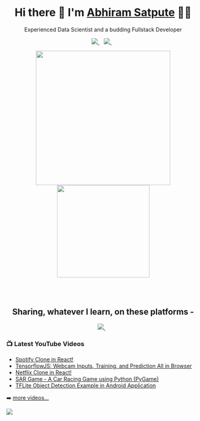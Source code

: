 
<h1 align='center'>
  Hi there 👋  I'm   <a href="https://abhiram11.github.io/" target="_blank">
  Abhiram Satpute</a> 👨‍💻
</h1>
<p align='center'>
  Experienced Data Scientist and a budding Fullstack Developer
</p>
<p align='center'>
 
  <a href="https://www.linkedin.com/in/abhiram-satpute/" target="_blank">
    <img src="https://img.shields.io/badge/linkedin-%230077B5.svg?&style=for-the-badge&logo=linkedin&logoColor=white" />
  </a>&nbsp;&nbsp;
<!--   <a href="https://instagram.com/akcool.ayush" target="_blank">
    <img src="https://img.shields.io/badge/instagram-%23E4405F.svg?&style=for-the-badge&logo=instagram&logoColor=white" />        
  </a>&nbsp;&nbsp; -->
  <a href="https://twitter.com/abhiram_satpute" target="_blank">
    <img src="https://img.shields.io/badge/twitter-%231DA1F2.svg?&style=for-the-badge&logo=twitter&logoColor=white" />        
  </a>&nbsp;&nbsp;
  
</p>
<p align='center'>
  <a href="#"><img src="https://github-readme-stats.vercel.app/api?username=abhiram11&show_icons=true&count_private=true&theme=dark" width="350"></a>
  <a href="#"><img src="https://media.giphy.com/media/62PP2yEIAZF6g/giphy.gif" width="241"></a>
</p>
<br/>
<br/>
<h2 align='center'>
  Sharing, whatever I learn, on these platforms -
</h2>
<p align='center'>
<!--   <a href="https://instagram.com/theindiandev" target="_blank">
    <img src="https://img.shields.io/badge/instagram-%23E4405F.svg?&style=for-the-badge&logo=instagram&logoColor=white" />        
  </a>&nbsp;&nbsp;
   -->
<!--   <a href="https://facebook.com/TheIndianDev" target="_blank">
    <img src="https://img.shields.io/badge/facebook-%231877F2.svg?&style=for-the-badge&logo=facebook&logoColor=white" />        
  </a>&nbsp;&nbsp;
   -->
  <a href="https://www.youtube.com/channel/UCfk8qjnhHsVTuygD9fwlx7g" target="_blank">
    <img src="https://img.shields.io/badge/youtube-%23FF0000.svg?&style=for-the-badge&logo=youtube&logoColor=white" />        
  </a>&nbsp;&nbsp;
  
</p>

### 📺 Latest YouTube Videos

<!-- YOUTUBE:START -->
- [Spotify Clone in React!](https://www.youtube.com/watch?v=jaBoEC1lNYQ)
- [TensorflowJS: Webcam Inputs, Training, and Prediction All in Browser](https://www.youtube.com/watch?v=BGfSsugl-_8)
- [Netflix Clone in React!](https://www.youtube.com/watch?v=HXC1u8Jvjc4)
- [SAR Game - A Car Racing Game using Python (PyGame)](https://www.youtube.com/watch?v=nMyUF5lCZDs)
- [TFLite Object Detection Example in Android Application](https://www.youtube.com/watch?v=yRy7Z8eWq2c)
<!-- YOUTUBE:END -->

➡️ [more videos...](https://www.youtube.com/channel/UCfk8qjnhHsVTuygD9fwlx7g)


<!-- <p align='center'> -->
  ![](https://estruyf-github.azurewebsites.net/api/VisitorHit?user=estruyf&repo=github-visitors-badge&countColorcountColor&countColor=%237B1E7A)

<!-- [![Visits Badge](https://badges.pufler.dev/visits//abhiram11/abhiram11)](https://badges.pufler.dev) -->
<!-- ![Visitor Count](https://profile-counter.glitch.me/abhiram11/count.svg) -->
<!--   <a href="#"><img src="https://badges.pufler.dev/visits/abhiram11/abhiram11"></a> -->
<!-- </p> -->

<!--
**abhiram11/abhiram11** is a ✨ _special_ ✨ repository because its `README.md` (this file) appears on your GitHub profile.

Here are some ideas to get you started:

- 🔭 I’m currently working on ...
- 🌱 I’m currently learning ...
- 👯 I’m looking to collaborate on ...
- 🤔 I’m looking for help with ...
- 💬 Ask me about ...
- 📫 How to reach me: ...
- 😄 Pronouns: ...
- ⚡ Fun fact: ...
-->
